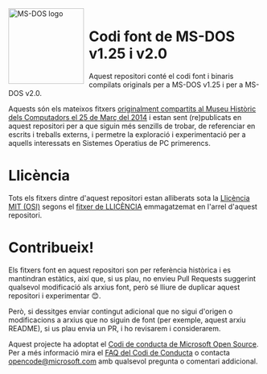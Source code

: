 <img width="150" height="150" align="left" style="float: left; margin: 0 10px 0 0;" alt="MS-DOS logo" src="https://github.com/Kapelu/MS-DOS/blob/main/.readmes/msdos-logo.png?raw=true">   

# Codi font de MS-DOS v1.25 i v2.0
Aquest repositori conté el codi font i binaris compilats originals per a MS-DOS v1.25 i per a MS-DOS v2.0.

Aquests són els mateixos fitxers [originalment compartits al Museu Històric dels Computadors el 25 de Març del 2014]( http://www.computerhistory.org/atchm/microsoft-ms-dos-early-source-code/) i estan sent (re)publicats en aquest repositori per a que siguin més senzills de trobar, de referenciar en escrits i treballs externs, i permetre la exploració i experimentació per a aquells interessats en Sistemes Operatius de PC primerencs.  

# Llicència
Tots els fitxers dintre d'aquest repositori estan alliberats sota la [Llicència MIT (OSI)]( https://en.wikipedia.org/wiki/MIT_License) segons el [fitxer de LLICÈNCIA](https://github.com/Microsoft/MS-DOS/blob/master/LICENSE.md) emmagatzemat en l'arrel d'aquest repositori.

# Contribueix!
Els fitxers font en aquest repositori son per referència històrica i es mantindran estàtics, així que, si us plau, no envieu Pull Requests suggerint qualsevol modificació als arxius font, però sé lliure de duplicar aquest repositori i experimentar 😊.  

Però, si dessitges enviar contingut adicional que no sigui d'origen o modificacions a arxius que no siguin de font (per exemple, aquest arxiu README), si us plau envia un PR, i ho revisarem i considerarem.

Aquest projecte ha adoptat el [Codi de conducta de Microsoft Open Source](https://opensource.microsoft.com/codeofconduct/). Per a més informació mira el [FAQ del Codi de Conducta](https://opensource.microsoft.com/codeofconduct/faq/) o contacta [opencode@microsoft.com](mailto:opencode@microsoft.com) amb qualsevol pregunta o comentari addicional.
